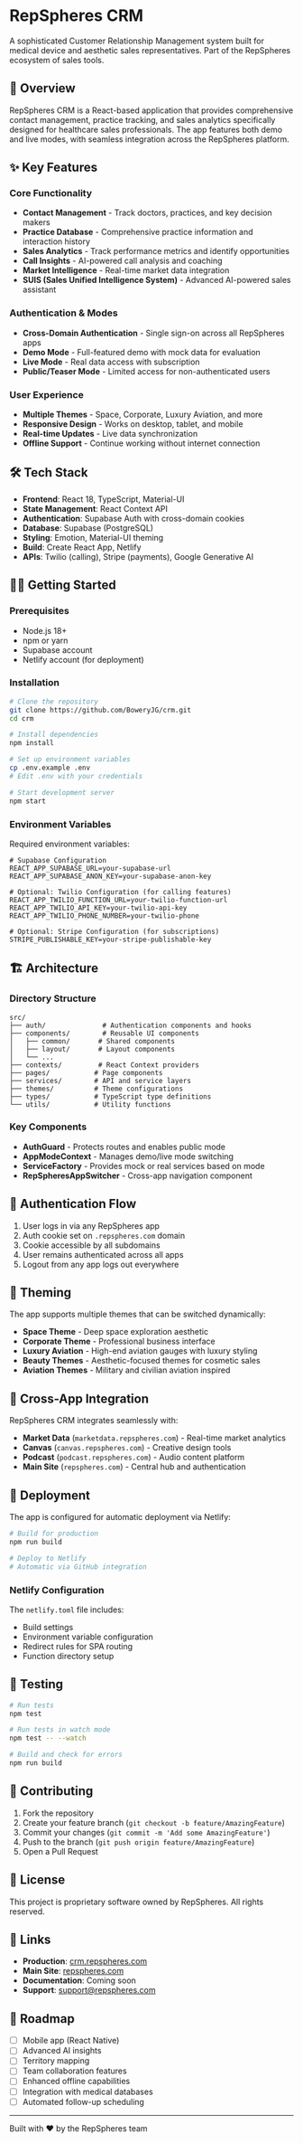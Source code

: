 # RepSpheres CRM

A sophisticated Customer Relationship Management system built for medical device and aesthetic sales representatives. Part of the RepSpheres ecosystem of sales tools.

## 🚀 Overview

RepSpheres CRM is a React-based application that provides comprehensive contact management, practice tracking, and sales analytics specifically designed for healthcare sales professionals. The app features both demo and live modes, with seamless integration across the RepSpheres platform.

## ✨ Key Features

### Core Functionality
- **Contact Management** - Track doctors, practices, and key decision makers
- **Practice Database** - Comprehensive practice information and interaction history
- **Sales Analytics** - Track performance metrics and identify opportunities
- **Call Insights** - AI-powered call analysis and coaching
- **Market Intelligence** - Real-time market data integration
- **SUIS (Sales Unified Intelligence System)** - Advanced AI-powered sales assistant

### Authentication & Modes
- **Cross-Domain Authentication** - Single sign-on across all RepSpheres apps
- **Demo Mode** - Full-featured demo with mock data for evaluation
- **Live Mode** - Real data access with subscription
- **Public/Teaser Mode** - Limited access for non-authenticated users

### User Experience
- **Multiple Themes** - Space, Corporate, Luxury Aviation, and more
- **Responsive Design** - Works on desktop, tablet, and mobile
- **Real-time Updates** - Live data synchronization
- **Offline Support** - Continue working without internet connection

## 🛠️ Tech Stack

- **Frontend**: React 18, TypeScript, Material-UI
- **State Management**: React Context API
- **Authentication**: Supabase Auth with cross-domain cookies
- **Database**: Supabase (PostgreSQL)
- **Styling**: Emotion, Material-UI theming
- **Build**: Create React App, Netlify
- **APIs**: Twilio (calling), Stripe (payments), Google Generative AI

## 🏃‍♂️ Getting Started

### Prerequisites
- Node.js 18+
- npm or yarn
- Supabase account
- Netlify account (for deployment)

### Installation

```bash
# Clone the repository
git clone https://github.com/BoweryJG/crm.git
cd crm

# Install dependencies
npm install

# Set up environment variables
cp .env.example .env
# Edit .env with your credentials

# Start development server
npm start
```

### Environment Variables

Required environment variables:

```env
# Supabase Configuration
REACT_APP_SUPABASE_URL=your-supabase-url
REACT_APP_SUPABASE_ANON_KEY=your-supabase-anon-key

# Optional: Twilio Configuration (for calling features)
REACT_APP_TWILIO_FUNCTION_URL=your-twilio-function-url
REACT_APP_TWILIO_API_KEY=your-twilio-api-key
REACT_APP_TWILIO_PHONE_NUMBER=your-twilio-phone

# Optional: Stripe Configuration (for subscriptions)
STRIPE_PUBLISHABLE_KEY=your-stripe-publishable-key
```

## 🏗️ Architecture

### Directory Structure

```
src/
├── auth/              # Authentication components and hooks
├── components/        # Reusable UI components
│   ├── common/       # Shared components
│   ├── layout/       # Layout components
│   └── ...
├── contexts/         # React Context providers
├── pages/           # Page components
├── services/        # API and service layers
├── themes/          # Theme configurations
├── types/           # TypeScript type definitions
└── utils/           # Utility functions
```

### Key Components

- **AuthGuard** - Protects routes and enables public mode
- **AppModeContext** - Manages demo/live mode switching
- **ServiceFactory** - Provides mock or real services based on mode
- **RepSpheresAppSwitcher** - Cross-app navigation component

## 🔐 Authentication Flow

1. User logs in via any RepSpheres app
2. Auth cookie set on `.repspheres.com` domain
3. Cookie accessible by all subdomains
4. User remains authenticated across all apps
5. Logout from any app logs out everywhere

## 🎨 Theming

The app supports multiple themes that can be switched dynamically:

- **Space Theme** - Deep space exploration aesthetic
- **Corporate Theme** - Professional business interface
- **Luxury Aviation** - High-end aviation gauges with luxury styling
- **Beauty Themes** - Aesthetic-focused themes for cosmetic sales
- **Aviation Themes** - Military and civilian aviation inspired

## 📱 Cross-App Integration

RepSpheres CRM integrates seamlessly with:

- **Market Data** (`marketdata.repspheres.com`) - Real-time market analytics
- **Canvas** (`canvas.repspheres.com`) - Creative design tools
- **Podcast** (`podcast.repspheres.com`) - Audio content platform
- **Main Site** (`repspheres.com`) - Central hub and authentication

## 🚀 Deployment

The app is configured for automatic deployment via Netlify:

```bash
# Build for production
npm run build

# Deploy to Netlify
# Automatic via GitHub integration
```

### Netlify Configuration

The `netlify.toml` file includes:
- Build settings
- Environment variable configuration
- Redirect rules for SPA routing
- Function directory setup

## 🧪 Testing

```bash
# Run tests
npm test

# Run tests in watch mode
npm test -- --watch

# Build and check for errors
npm run build
```

## 🤝 Contributing

1. Fork the repository
2. Create your feature branch (`git checkout -b feature/AmazingFeature`)
3. Commit your changes (`git commit -m 'Add some AmazingFeature'`)
4. Push to the branch (`git push origin feature/AmazingFeature`)
5. Open a Pull Request

## 📄 License

This project is proprietary software owned by RepSpheres. All rights reserved.

## 🔗 Links

- **Production**: [crm.repspheres.com](https://crm.repspheres.com)
- **Main Site**: [repspheres.com](https://repspheres.com)
- **Documentation**: Coming soon
- **Support**: support@repspheres.com

## 🎯 Roadmap

- [ ] Mobile app (React Native)
- [ ] Advanced AI insights
- [ ] Territory mapping
- [ ] Team collaboration features
- [ ] Enhanced offline capabilities
- [ ] Integration with medical databases
- [ ] Automated follow-up scheduling

---

Built with ❤️ by the RepSpheres team